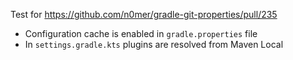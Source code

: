 Test for https://github.com/n0mer/gradle-git-properties/pull/235

* Configuration cache is enabled in `gradle.properties` file
* In `settings.gradle.kts` plugins are resolved from Maven Local 

